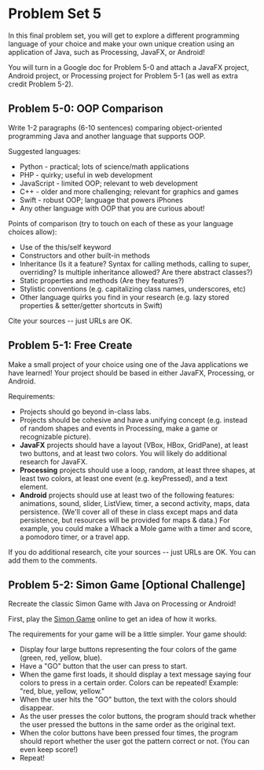 # Problem Set 5

In this final problem set, you will get to explore a different programming language of your choice and make your own unique creation using an application of Java, such as Processing, JavaFX, or Android!

You will turn in a Google doc for Problem 5-0 and attach a JavaFX project, Android project, or Processing project for Problem 5-1 (as well as extra credit Problem 5-2).

## Problem 5-0: OOP Comparison

Write 1-2 paragraphs (6-10 sentences) comparing object-oriented programming Java and another language that supports OOP.

Suggested languages:

* Python - practical; lots of science/math applications
* PHP - quirky; useful in web development
* JavaScript - limited OOP; relevant to web development
* C++ - older and more challenging; relevant for graphics and games
* Swift - robust OOP; language that powers iPhones
* Any other language with OOP that you are curious about!

Points of comparison (try to touch on each of these as your language choices allow):

* Use of the this/self keyword
* Constructors and other built-in methods
* Inheritance (Is it a feature? Syntax for calling methods, calling to super, overriding? Is multiple inheritance allowed? Are there abstract classes?)
* Static properties and methods (Are they features?)
* Stylistic conventions (e.g. capitalizing class names, underscores, etc)
* Other language quirks you find in your research (e.g. lazy stored properties & setter/getter shortcuts in Swift)

Cite your sources -- just URLs are OK.

## Problem 5-1: Free Create

Make a small project of your choice using one of the Java applications we have learned! Your project should be based in either JavaFX, Processing, or Android.

Requirements:

* Projects should go beyond in-class labs.
* Projects should be cohesive and have a unifying concept (e.g. instead of random shapes and events in Processing, make a game or recognizable picture).
* **JavaFX** projects should have a layout (VBox, HBox, GridPane), at least two buttons, and at least two colors. You will likely do additional research for JavaFX.
* **Processing** projects should use a loop, random, at least three shapes, at least two colors, at least one event (e.g. keyPressed), and a text element.
* **Android** projects should use at least two of the following features: animations, sound, slider, ListView, timer, a second activity, maps, data persistence. (We'll cover all of these in class except maps and data persistence, but resources will be provided for maps & data.) For example, you could make a Whack a Mole game with a timer and score, a pomodoro timer, or a travel app.

If you do additional research, cite your sources -- just URLs are OK. You can add them to the comments.

## Problem 5-2: Simon Game [Optional Challenge]

Recreate the classic Simon Game with Java on Processing or Android!

First, play the [Simon Game](http://www.freesimon.org/) online to get an idea of how it works.

The requirements for your game will be a little simpler. Your game should:

* Display four large buttons representing the four colors of the game (green, red, yellow, blue).
* Have a "GO" button that the user can press to start.
* When the game first loads, it should display a text message saying four colors to press in a certain order. Colors can be repeated! Example: "red, blue, yellow, yellow."
* When the user hits the "GO" button, the text with the colors should disappear.
* As the user presses the color buttons, the program should track whether the user pressed the buttons in the same order as the original text.
* When the color buttons have been pressed four times, the program should report whether the user got the pattern correct or not. (You can even keep score!)
* Repeat!
